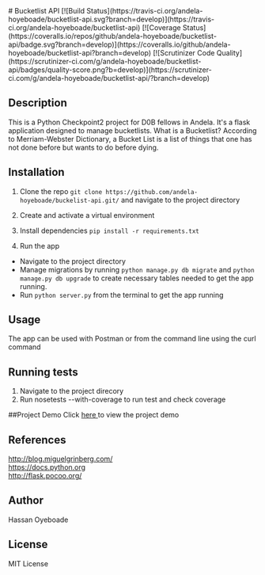 <snippet>
<content>
# Bucketlist API
[![Build Status](https://travis-ci.org/andela-hoyeboade/bucketlist-api.svg?branch=develop)](https://travis-ci.org/andela-hoyeboade/bucketlist-api) [![Coverage Status](https://coveralls.io/repos/github/andela-hoyeboade/bucketlist-api/badge.svg?branch=develop)](https://coveralls.io/github/andela-hoyeboade/bucketlist-api?branch=develop) [![Scrutinizer Code Quality](https://scrutinizer-ci.com/g/andela-hoyeboade/bucketlist-api/badges/quality-score.png?b=develop)](https://scrutinizer-ci.com/g/andela-hoyeboade/bucketlist-api/?branch=develop)

## Description
This is a Python Checkpoint2 project for D0B fellows in Andela. It's a flask application designed to manage bucketlists. What is a Bucketlist? According to Merriam-Webster Dictionary, a Bucket List is a list of things that one has not done before but wants to do before dying.

## Installation
1. Clone the repo
`git clone https://github.com/andela-hoyeboade/buckelist-api.git/` and navigate to the project directory

2. Create and activate a virtual environment 

3. Install dependencies
```pip install -r requirements.txt```

4. Run the app
  * Navigate to the project directory
  * Manage migrations by running `python manage.py db migrate` and `python manage.py db upgrade` to create necessary tables needed to get the app running.
  * Run ```python server.py``` from the terminal to get the app running

## Usage
The app can be used with Postman or from the command line using the curl command

## Running tests
1. Navigate to the project direcory
2. Run nosetests --with-coverage to run test and check coverage

##Project Demo
Click <a href="http://www.youtube.com">here </a> to view the project demo

## References
http://blog.miguelgrinberg.com/ <br />
https://docs.python.org <br />
http://flask.pocoo.org/ <br />

## Author
Hassan Oyeboade

## License
MIT License

</content>
</snippet>